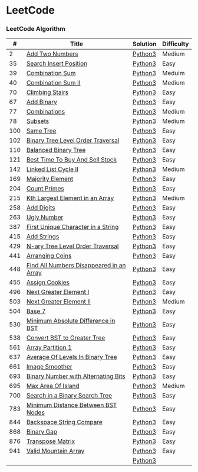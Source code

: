 LeetCode
========

### LeetCode Algorithm

| # | Title | Solution | Difficulty |
|---| ----- | -------- | ---------- |
|2	|[Add Two Numbers](https://leetcode.com/problems/add-two-numbers/)													|[Python3](./algorithms/python/2_add_two_numbers.py)											|Medium|
|35 |[Search Insert Position](https://leetcode.com/problems/search-insert-position/)									|[Python3](./algorithms/python/35_search_insert_position.py)									|Easy|
|39	|[Combination Sum](https://leetcode.com/problems/combination-sum/)													|[Python3](./algorithms/python/39_combination_sum.py)											|Meduim|
|40 |[Combination Sum II](https://leetcode.com/problems/combination-sum-ii/)											|[Python3](./algorithms/python/40_combination_sum_2.py)											|Medium|
|70 |[Climbing Stairs](https://leetcode.com/problems/climbing-stairs/)													|[Python3](./algorithms/python/70_climbing_stairs.py)											|Easy|
|67	|[Add Binary](https://leetcode.com/problems/add-binary/)															|[Python3](./algorithms/python/67_add_binary.py)												|Easy|
|77	|[Combinations](https://leetcode.com/problems/combinations/)														|[Python3](./algorithms/python/77_combinations.py)												|Medium|
|78	|[Subsets](https://leetcode.com/problems/subsets/)																	|[Python3](./algorithms/python/78_subsets.py)													|Medium|
|100|[Same Tree](https://leetcode.com/problems/same-tree/)																|[Python3](./algorithms/python/100_same_tree.py)												|Easy|
|102|[Binary Tree Level Order Traversal](https://leetcode.com/problems/binary-tree-level-order-traversal/)				|[Python3](./algorithms/python/102_binary_tree_level_order_traversal.py)						|Easy|
|110|[Balanced Binary Tree](https://leetcode.com/problems/balanced-binary-tree)											|[Python3](./algorithms/python/110_balanced_binary_tree.py)										|Easy|
|121|[Best Time To Buy And Sell Stock](https://leetcode.com/problems/best-time-to-buy-and-sell-stock/)					|[Python3](./algorithms/python/121_best_time_to_buy_and_sell_stock.py)							|Easy|
|142|[Linked List Cycle II](https://leetcode.com/problems/linked-list-cycle-ii/)										|[Python3](./algorithms/python/142_linked_list_cycle_2.py)										|Medium|
|169|[Majority Element](https://leetcode.com/problems/majority-element/)												|[Python3](./algorithms/python/169_majority_element.py)											|Easy|
|204|[Count Primes](https://leetcode.com/problems/count-primes/)														|[Python3](./algorithms/python/204_count_primes.py)												|Easy|
|215|[Kth Largest Element in an Array](https://leetcode.com/problems/kth-largest-element-in-an-array/)					|[Python3](./algorithms/python/215_kth_largest_element_is_an_array.py)							|Medium|
|258|[Add Digits](https://leetcode.com/problems/add-digits/)															|[Python3](./algorithms/python/258_add_digits.py)												|Easy|
|263|[Ugly Number](https://leetcode.com/problems/ugly-number/)															|[Python3](./algorithms/python/263_ugly_number.py)												|Easy|
|387|[First Unique Character in a String](https://leetcode.com/problems/first-unique-character-in-a-string/)			|[Python3](./algorithms/python/387_first_unique_character_in_a_string.py)						|Easy|
|415|[Add Strings](https://leetcode.com/problems/add-strings/)															|[Python3](./algorithms/python/415_add_strings.py)												|Easy|
|429|[N-ary Tree Level Order Traversal](https://leetcode.com/problems/n-ary-tree-level-order-traversal/)				|[Python3](./algorithms/python/429_n-ary_tree_level_order_traversal.py)							|Easy|
|441|[Arranging Coins](https://leetcode.com/problems/arranging-coins/)													|[Python3](./algorithms/python/441_arranging_coins.py)											|Easy|
|448|[Find All Numbers Disappeared in an Array](https://leetcode.com/problems/find-all-numbers-disappeared-in-an-array/)|[Python3](./algorithms/python/448_find_all_numbers_disappeared_in_an_array.p)					|Easy|
|455|[Assign Cookies]( https://leetcode.com/problems/assign-cookies/)													|[Python3](./algorithms/python/455_assign_cookies.py)											|Easy|
|496|[Next Greater Element I](https://leetcode.com/problems/next-greater-element-i/)									|[Python3](./algorithms/python/496_next_greater_element_1.py)									|Easy|
|503|[Next Greater Element II](https://leetcode.com/problems/next-greater-element-ii/)									|[Python3](./algorithms/python/503_next_greater_element_2.py)									|Medium|
|504|[Base 7]( https://leetcode.com/problems/base-7/)																	|[Python3](./algorithms/python/504_base_7.py)													|Easy|
|530|[Minimum Absolute Difference in BST](https://leetcode.com/problems/minimum-absolute-difference-in-bst/)			|[Python3](./algorithms/python/530_minimum_absolute_differenct_in_BST.py)						|Easy|
|538|[Convert BST to Greater Tree](https://leetcode.com/problems/convert-bst-to-greater-tree)							|[Python3](./algorithms/python/538_convert_bst_to_greater_tree.py)								|Easy|
|561|[Array Partition 1](https://leetcode.com/problems/array-partition-i/)												|[Python3](./algorithms/python/561_array_partition_1.py)										|Easy|
|637|[Average Of Levels In Binary Tree](https://leetcode.com/problems/average-of-levels-in-binary-tree/)				|[Python3](./algorithms/python/637_average_of_levels_in_binary_tree.py)							|Easy|
|661|[Image Smoother](https://leetcode.com/problems/image-smoother)														|[Python3](./algorithms/python/661_image_smoother.py)											|Easy|
|693|[Binary Number with Alternating Bits](https://leetcode.com/problems/binary-number-with-alternating-bits)			|[Python3](./algorithms/python/693_binary_number_with_alternating_bits.py)						|Easy|
|695|[Max Area Of Island](https://leetcode.com/problems/max-area-of-island/)											|[Python3](./algorithms/python/695_max_area_of_island.py)										|Medium|
|700|[Search in a Binary Search Tree](https://leetcode.com/problems/search-in-a-binary-search-tree/)					|[Python3](./algorithms/python/700_search_in_a_binary_search_tree.py)							|Easy|
|783|[Minimum Distance Between BST Nodes](https://leetcode.com/problems/minimum-distance-between-bst-nodes/)			|[Python3](./algorithms/python/783_minimum_distance_between_bst_nodes.py)						|Easy|
|844|[Backspace String Compare](https://leetcode.com/problems/backspace-string-compare/)								|[Python3](./algorithms/python/844_backspace_string_compare.py)									|Easy|
|868|[Binary Gap](https://leetcode.com/problems/binary-gap)																|[Python3](./algorithms/python/868_binary_gap.py)												|Easy|
|876|[Transpose Matrix](https://leetcode.com/problems/transpose-matrix/)												|[Python3](./algorithms/python/876_transpose_matrix.py)											|Easy|
|941|[Valid Mountain Array](https://leetcode.com/problems/valid-mountain-array/)										|[Python3](./algorithms/python/941_valid_mountain_array.py)										|Easy|
||[]()|[Python3](./algorithms/python/)||
